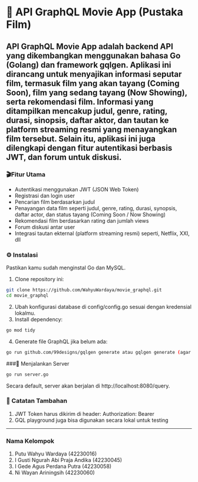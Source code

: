 # 📘 API GraphQL Movie App (Pustaka Film)

API GraphQL Movie App adalah backend API yang dikembangkan menggunakan bahasa Go (Golang) dan framework gqlgen. Aplikasi ini dirancang untuk menyajikan informasi seputar film, termasuk film yang akan tayang (Coming Soon), film yang sedang tayang (Now Showing), serta rekomendasi film. Informasi yang ditampilkan mencakup judul, genre, rating, durasi, sinopsis, daftar aktor, dan tautan ke platform streaming resmi yang menayangkan film tersebut. Selain itu, aplikasi ini juga dilengkapi dengan fitur autentikasi berbasis JWT, dan forum untuk diskusi.
---

### 🎬Fitur Utama	
- Autentikasi menggunakan JWT (JSON Web Token)
- Registrasi dan login user
- Pencarian film berdasarkan judul
- Penayangan data film seperti judul, genre, rating, durasi, synopsis, daftar actor, dan status tayang (Coming Soon / Now Showing)
- Rekomendasi film berdasarkan rating dan jumlah views
- Forum diskusi antar user
- Integrasi tautan ekternal (platform streaming resmi) seperti, Netflix, XXI, dll

### ⚙️ Instalasi
Pastikan kamu sudah menginstal Go dan MySQL.

1. Clone repository ini:
```bash
git clone https://github.com/WahyuWardaya/movie_graphql.git
cd movie_graphql
```

2. Ubah konfigurasi database di config/config.go sesuai dengan kredensial lokalmu.
3. Install dependency:
```bash
go mod tidy
```
4. Generate file GraphQL jika belum ada:

```bash
go run github.com/99designs/gqlgen generate atau gqlgen generate (agar mengenerate data secara global)
```

###🚀 Menjalankan Server
```bash
go run server.go
```

Secara default, server akan berjalan di http://localhost:8080/query.

### 📌 Catatan Tambahan
1. JWT Token harus dikirim di header:
Authorization: Bearer <your-token>
2. GQL playground juga bisa digunakan secara lokal untuk testing

---
### Nama Kelompok

1. Putu Wahyu Wardaya (42230016)
2. I Gusti Ngurah Abi Praja Andika (42230045)
3. I Gede Agus Perdana Putra (42230058)
4. Ni Wayan Ariningsih (42230060)

